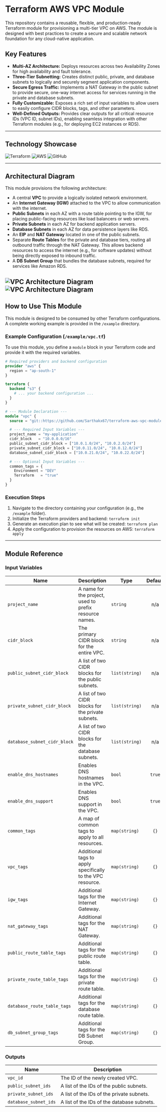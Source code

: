 # Terraform AWS VPC Module

This repository contains a reusable, flexible, and production-ready Terraform module for provisioning a multi-tier VPC on AWS. The module is designed with best practices to create a secure and scalable network foundation for any cloud-native application.

## Key Features

*   **Multi-AZ Architecture:** Deploys resources across two Availability Zones for high availability and fault tolerance.
*   **Three-Tier Subnetting:** Creates distinct public, private, and database subnets to logically and securely segment application components.
*   **Secure Egress Traffic:** Implements a NAT Gateway in the public subnet to provide secure, one-way internet access for services running in the private and database subnets.
*   **Fully Customizable:** Exposes a rich set of input variables to allow users to easily configure CIDR blocks, tags, and other parameters.
*   **Well-Defined Outputs:** Provides clear outputs for all critical resource IDs (VPC ID, subnet IDs), enabling seamless integration with other Terraform modules (e.g., for deploying EC2 instances or RDS).

---

## Technology Showcase

![Terraform](https://img.shields.io/badge/terraform-%235835CC.svg?style=for-the-badge&logo=terraform&logoColor=white)
![AWS](https://img.shields.io/badge/Amazon_AWS-232F3E?style=for-the-badge&logo=amazon-aws&logoColor=white)
![GitHub](https://img.shields.io/badge/github-%23121011.svg?style=for-the-badge&logo=github&logoColor=white)

---

## Architectural Diagram

This module provisions the following architecture:

*   A central **VPC** to provide a logically isolated network environment.
*   An **Internet Gateway (IGW)** attached to the VPC to allow communication with the internet.
*   **Public Subnets** in each AZ with a route table pointing to the IGW, for placing public-facing resources like load balancers or web servers.
*   **Private Subnets** in each AZ for backend application servers.
*   **Database Subnets** in each AZ for data persistence layers like RDS.
*   An **EIP** and **NAT Gateway** located in one of the public subnets.
*   Separate **Route Tables** for the private and database tiers, routing all outbound traffic through the NAT Gateway. This allows backend resources to access the internet (e.g., for software updates) without being directly exposed to inbound traffic.
*   A **DB Subnet Group** that bundles the database subnets, required for services like Amazon RDS.

![VPC Architecture Diagram](/assets/vpc-architecture-1.png)  
![VPC Architecture Diagram](/assets/vpc-architecture-2.png) 
---

## How to Use This Module

This module is designed to be consumed by other Terraform configurations. A complete working example is provided in the `/example` directory.

### Example Configuration (`/example/vpc.tf`)

To use this module, you define a `module` block in your Terraform code and provide it with the required variables.

```terraform
# Required providers and backend configuration
provider "aws" {
  region = "ap-south-1"
}

terraform {
  backend "s3" {
    # ... your backend configuration ...
  }
}

# --- Module Declaration ---
module "vpc" {
  source = "git::https://github.com/Sarthakx67/terraform-aws-vpc-module.git"

  # --- Required Input Variables ---
  project_name = "my-application"
  cidr_block   = "10.0.0.0/16"
  public_subnet_cidr_block = ["10.0.1.0/24", "10.0.2.0/24"]
  private_subnet_cidr_block = ["10.0.11.0/24", "10.0.12.0/24"]
  database_subnet_cidr_block = ["10.0.21.0/24", "10.0.22.0/24"]

  # --- Optional Input Variables ---
  common_tags = {
    Environment = "DEV"
    Terraform   = "true"
  }
}
```

### Execution Steps

1.  Navigate to the directory containing your configuration (e.g., the `/example` folder).
2.  Initialize the Terraform providers and backend: `terraform init`
3.  Generate an execution plan to see what will be created: `terraform plan`
4.  Apply the configuration to provision the resources on AWS: `terraform apply`

---

## Module Reference

### Input Variables

| Name                            | Description                                                 | Type       | Default | Required |
|---------------------------------|-------------------------------------------------------------|------------|:-------:|:--------:|
| `project_name`                  | A name for the project, used to prefix resource names.        | `string`   | n/a     |   yes    |
| `cidr_block`                    | The primary CIDR block for the entire VPC.                     | `string`   | n/a     |   yes    |
| `public_subnet_cidr_block`      | A list of two CIDR blocks for the public subnets.           | `list(string)` | n/a     |   yes    |
| `private_subnet_cidr_block`     | A list of two CIDR blocks for the private subnets.          | `list(string)` | n/a     |   yes    |
| `database_subnet_cidr_block`    | A list of two CIDR blocks for the database subnets.         | `list(string)` | n/a     |   yes    |
| `enable_dns_hostnames`          | Enables DNS hostnames in the VPC.                                | `bool`     | `true`  |    no    |
| `enable_dns_support`            | Enables DNS support in the VPC.                                  | `bool`     | `true`  |    no    |
| `common_tags`                   | A map of common tags to apply to all resources.                 | `map(string)` | `{}`    |    no    |
| `vpc_tags`                      | Additional tags to apply specifically to the VPC resource.    | `map(string)` | `{}`    |    no    |
| `igw_tags`                      | Additional tags for the Internet Gateway.                      | `map(string)` | `{}`    |    no    |
| `nat_gateway_tags`              | Additional tags for the NAT Gateway.                           | `map(string)` | `{}`    |    no    |
| `public_route_table_tags`       | Additional tags for the public route table.                     | `map(string)` | `{}`    |    no    |
| `private_route_table_tags`      | Additional tags for the private route table.                    | `map(string)` | `{}`    |    no    |
| `database_route_table_tags`     | Additional tags for the database route table.                   | `map(string)` | `{}`    |    no    |
| `db_subnet_group_tags`          | Additional tags for the DB Subnet Group.                         | `map(string)` | `{}`    |    no    |


### Outputs

| Name                   | Description                                  |
|------------------------|----------------------------------------------|
| `vpc_id`               | The ID of the newly created VPC.              |
| `public_subnet_ids`    | A list of the IDs of the public subnets.      |
| `private_subnet_ids`   | A list of the IDs of the private subnets.     |
| `database_subnet_ids`  | A list of the IDs of the database subnets.    |